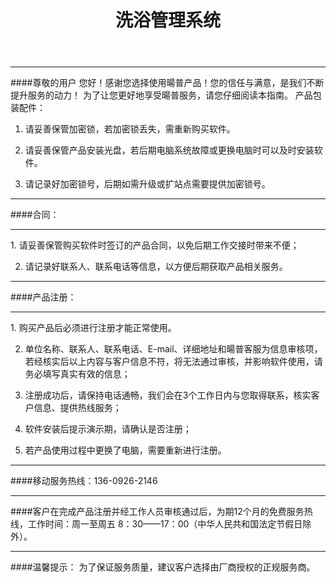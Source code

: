﻿---
layout: hotel
title: "洗浴管理系统"
categories: [hotelsoft]
---
<hr/>
####尊敬的用户
    您好！感谢您选择使用暘普产品！您的信任与满意，是我们不断提升服务的动力！
    为了让您更好地享受暘普服务，请您仔细阅读本指南。
    产品包装配件：

1. 请妥善保管加密锁，若加密锁丢失，需重新购买软件。

2. 请妥善保管产品安装光盘，若后期电脑系统故障或更换电脑时可以及时安装软件。

3. 请记录好加密锁号，后期如需升级或扩站点需要提供加密锁号。
<hr/>
####合同：
<hr/>
1. 请妥善保管购买软件时签订的产品合同，以免后期工作交接时带来不便；

2. 请记录好联系人、联系电话等信息，以方便后期获取产品相关服务。
<hr/>
####产品注册：
<hr/>
1. 购买产品后必须进行注册才能正常使用。

2. 单位名称、联系人、联系电话、E-mail、详细地址和暘普客服为信息审核项，若经核实后以上内容与客户信息不符，将无法通过审核，并影响软件使用，请务必填写真实有效的信息；

3. 注册成功后，请保持电话通畅，我们会在3个工作日内与您取得联系，核实客户信息、提供热线服务；

4. 软件安装后提示演示期，请确认是否注册；

5. 若产品使用过程中更换了电脑，需要重新进行注册。
<hr/>
####移动服务热线：136-0926-2146
<hr/>
####客户在完成产品注册并经工作人员审核通过后，为期12个月的免费服务热线，工作时间：周一至周五 8：30——17：00（中华人民共和国法定节假日除外）。
<hr/>
####温馨提示：
为了保证服务质量，建议客户选择由厂商授权的正规服务商。
